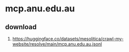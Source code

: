 # mcp.anu.edu.au

## download

1. https://huggingface.co/datasets/mesolitica/crawl-my-website/resolve/main/mcp.anu.edu.au.jsonl